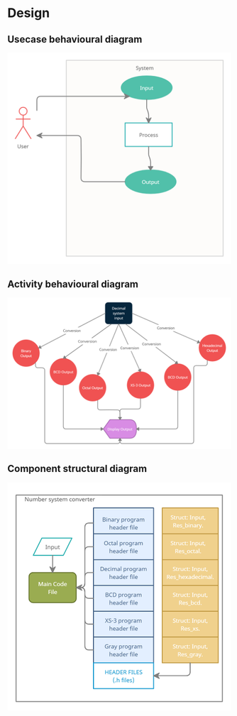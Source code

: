 # Design

## Usecase behavioural diagram
![image](https://github.com/HarshavardhanGorantla8008/StepIn-Mini-project/blob/main/2_Design/System%20diagram.png)

## Activity behavioural diagram
![image](https://github.com/HarshavardhanGorantla8008/StepIn-Mini-project/blob/main/2_Design/Behavioural%20diagram.png)

## Component structural diagram
![image](https://github.com/HarshavardhanGorantla8008/StepIn-Mini-project/blob/main/2_Design/Composite%20architecture%20diagram.png)
